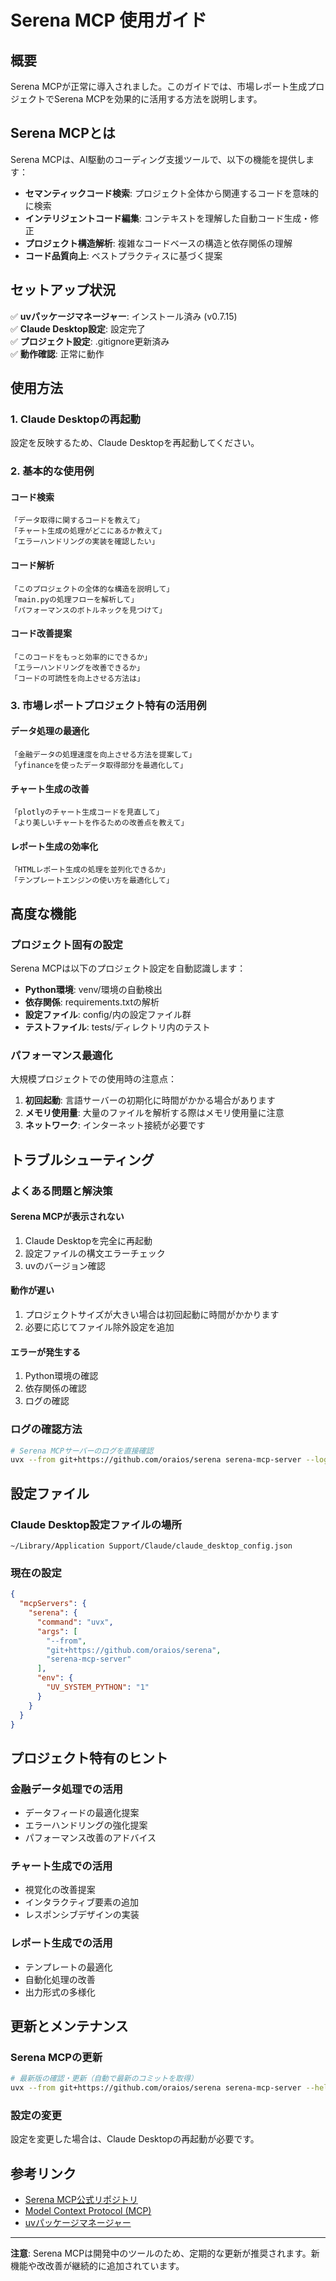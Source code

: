 # Serena MCP 使用ガイド

## 概要

Serena MCPが正常に導入されました。このガイドでは、市場レポート生成プロジェクトでSerena MCPを効果的に活用する方法を説明します。

## Serena MCPとは

Serena MCPは、AI駆動のコーディング支援ツールで、以下の機能を提供します：

- **セマンティックコード検索**: プロジェクト全体から関連するコードを意味的に検索
- **インテリジェントコード編集**: コンテキストを理解した自動コード生成・修正
- **プロジェクト構造解析**: 複雑なコードベースの構造と依存関係の理解
- **コード品質向上**: ベストプラクティスに基づく提案

## セットアップ状況

✅ **uvパッケージマネージャー**: インストール済み (v0.7.15)  
✅ **Claude Desktop設定**: 設定完了  
✅ **プロジェクト設定**: .gitignore更新済み  
✅ **動作確認**: 正常に動作  

## 使用方法

### 1. Claude Desktopの再起動

設定を反映するため、Claude Desktopを再起動してください。

### 2. 基本的な使用例

#### コード検索
```
「データ取得に関するコードを教えて」
「チャート生成の処理がどこにあるか教えて」
「エラーハンドリングの実装を確認したい」
```

#### コード解析
```
「このプロジェクトの全体的な構造を説明して」
「main.pyの処理フローを解析して」
「パフォーマンスのボトルネックを見つけて」
```

#### コード改善提案
```
「このコードをもっと効率的にできるか」
「エラーハンドリングを改善できるか」
「コードの可読性を向上させる方法は」
```

### 3. 市場レポートプロジェクト特有の活用例

#### データ処理の最適化
```
「金融データの処理速度を向上させる方法を提案して」
「yfinanceを使ったデータ取得部分を最適化して」
```

#### チャート生成の改善
```
「plotlyのチャート生成コードを見直して」
「より美しいチャートを作るための改善点を教えて」
```

#### レポート生成の効率化
```
「HTMLレポート生成の処理を並列化できるか」
「テンプレートエンジンの使い方を最適化して」
```

## 高度な機能

### プロジェクト固有の設定

Serena MCPは以下のプロジェクト設定を自動認識します：

- **Python環境**: venv/環境の自動検出
- **依存関係**: requirements.txtの解析
- **設定ファイル**: config/内の設定ファイル群
- **テストファイル**: tests/ディレクトリ内のテスト

### パフォーマンス最適化

大規模プロジェクトでの使用時の注意点：

1. **初回起動**: 言語サーバーの初期化に時間がかかる場合があります
2. **メモリ使用量**: 大量のファイルを解析する際はメモリ使用量に注意
3. **ネットワーク**: インターネット接続が必要です

## トラブルシューティング

### よくある問題と解決策

#### Serena MCPが表示されない
1. Claude Desktopを完全に再起動
2. 設定ファイルの構文エラーチェック
3. uvのバージョン確認

#### 動作が遅い
1. プロジェクトサイズが大きい場合は初回起動に時間がかかります
2. 必要に応じてファイル除外設定を追加

#### エラーが発生する
1. Python環境の確認
2. 依存関係の確認
3. ログの確認

### ログの確認方法

```bash
# Serena MCPサーバーのログを直接確認
uvx --from git+https://github.com/oraios/serena serena-mcp-server --log-level DEBUG
```

## 設定ファイル

### Claude Desktop設定ファイルの場所
```
~/Library/Application Support/Claude/claude_desktop_config.json
```

### 現在の設定
```json
{
  "mcpServers": {
    "serena": {
      "command": "uvx",
      "args": [
        "--from", 
        "git+https://github.com/oraios/serena",
        "serena-mcp-server"
      ],
      "env": {
        "UV_SYSTEM_PYTHON": "1"
      }
    }
  }
}
```

## プロジェクト特有のヒント

### 金融データ処理での活用
- データフィードの最適化提案
- エラーハンドリングの強化提案
- パフォーマンス改善のアドバイス

### チャート生成での活用
- 視覚化の改善提案
- インタラクティブ要素の追加
- レスポンシブデザインの実装

### レポート生成での活用
- テンプレートの最適化
- 自動化処理の改善
- 出力形式の多様化

## 更新とメンテナンス

### Serena MCPの更新
```bash
# 最新版の確認・更新（自動で最新のコミットを取得）
uvx --from git+https://github.com/oraios/serena serena-mcp-server --help
```

### 設定の変更
設定を変更した場合は、Claude Desktopの再起動が必要です。

## 参考リンク

- [Serena MCP公式リポジトリ](https://github.com/oraios/serena)
- [Model Context Protocol (MCP)](https://docs.anthropic.com/en/docs/mcp)
- [uvパッケージマネージャー](https://docs.astral.sh/uv/)

---

**注意**: Serena MCPは開発中のツールのため、定期的な更新が推奨されます。新機能や改改善が継続的に追加されています。
